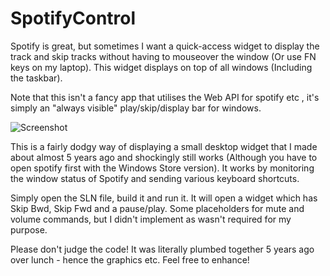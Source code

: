 # SpotifyControl
Spotify is great, but sometimes I want a quick-access widget to display the track and skip tracks without having to mouseover the window (Or use FN keys on my laptop). 
This widget displays on top of all windows (Including the taskbar).

Note that this isn't a fancy app that utilises the Web API for spotify etc , it's simply an "always visible" play/skip/display bar for windows.

![Screenshot](http://yer.ac/hosted/gh_spotifycontrol/screenshot.png)

This is a fairly dodgy way of displaying a small desktop widget that I made about almost 5 years ago and shockingly still works (Although you have to open spotify first with the Windows Store version). It works by monitoring the window status of Spotify and sending various keyboard shortcuts.

Simply open the SLN file, build it and run it. It will open a widget which has Skip Bwd, Skip Fwd and a pause/play. Some placeholders for mute and volume commands, but I didn't implement as wasn't required for my purpose.


Please don't judge the code! It was literally plumbed together 5 years ago over lunch - hence the graphics etc. Feel free to enhance!

